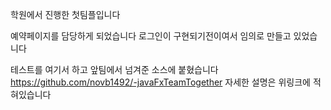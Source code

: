 학원에서 진행한 첫팀플입니다

예약페이지를 담당하게 되었습니다
로그인이 구현되기전이여서 임의로 만들고 있었습니다

테스트를 여기서 하고 앞팀에서 넘겨준 소스에 붙혔습니다
https://github.com/novb1492/-javaFxTeamTogether
자세한 설명은 위링크에 적혀있습니다

